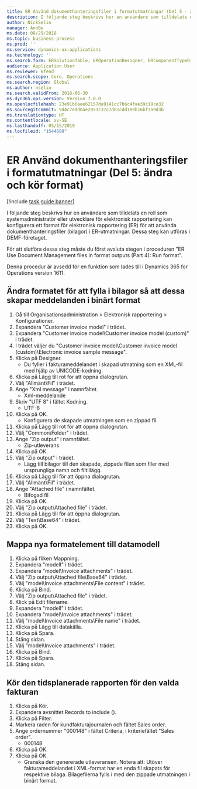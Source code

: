 ```yaml
---
title: ER Använd dokumenthanteringsfiler i formatutmatningar (Del 5 - ändra och kör format)
description: I följande steg beskrivs hur en användare som tilldelats en roll som systemadministratör eller utvecklare för elektronisk rapportering kan konfigurera ett format för elektronisk rapportering (ER) för att använda dokumenthanteringsfiler (bilagor) i ER-utmatningar.
author: NickSelin
manager: AnnBe
ms.date: 08/29/2018
ms.topic: business-process
ms.prod: ''
ms.service: dynamics-ax-applications
ms.technology: ''
ms.search.form: ERSolutionTable, EROperationDesigner, ERComponentTypeDropDialog, ERExpressionDesignerFormula, SysQueryForm
audience: Application User
ms.reviewer: kfend
ms.search.scope: Core, Operations
ms.search.region: Global
ms.author: nselin
ms.search.validFrom: 2016-06-30
ms.dyn365.ops.version: Version 7.0.0
ms.openlocfilehash: 23e91b6aee62157da9141cc7b6c4fae39c19ce32
ms.sourcegitcommit: 9d4c7edd0ae2053c37c7d81cdd180b16bf3a9d3b
ms.translationtype: HT
ms.contentlocale: sv-SE
ms.lasthandoff: 05/15/2019
ms.locfileid: "1544689"
---
```

# <a name="er-use-document-management-files-in-format-outputs-part-5-modify-and-run-format"></a>ER Använd dokumenthanteringsfiler i formatutmatningar (Del 5: ändra och kör format)

[!include [task guide banner](../../includes/task-guide-banner.md)]

I följande steg beskrivs hur en användare som tilldelats en roll som systemadministratör eller utvecklare för elektronisk rapportering kan konfigurera ett format för elektronisk rapportering (ER) för att använda dokumenthanteringsfiler (bilagor) i ER-utmatningar. Dessa steg kan utföras i DEMF-företaget.

För att slutföra dessa steg måste du först avsluta stegen i proceduren ”ER Use Document Management files in format outputs (Part 4): Run format".

Denna procedur är avsedd för en funktion som lades till i Dynamics 365 for Operations version 1611.


## <a name="modify-the-format-to-populate-attachments-into-generating-messages-in-binary-format"></a>Ändra formatet för att fylla i bilagor så att dessa skapar meddelanden i binärt format
1. Gå till Organisationsadministration > Elektronisk rapportering > Konfigurationer.
2. Expandera "Customer invoice model" i trädet.
3. Expandera "Customer invoice model\Customer invoice model (custom)" i trädet.
4. I trädet väljer du "Customer invoice model\Customer invoice model (custom)\Electronic invoice sample message".
5. Klicka på Designer.
    * Du fyller i fakturameddelandet i skapad utmatning som en XML-fil med hjälp av UNICODE-kodning.  
6. Klicka på Lägg till rot för att öppna dialogrutan.
7. Välj "Allmänt\Fil" i trädet.
8. Ange "Xml message" i namnfältet.
    * Xml-meddelande  
9. Skriv "UTF 8" i fältet Kodning.
    * UTF-8  
10. Klicka på OK.
    * Konfigurera de skapade utmatningen som en zippad fil.  
11. Klicka på Lägg till rot för att öppna dialogrutan.
12. Välj "Common\Folder" i trädet.
13. Ange "Zip output" i namnfältet.
    * Zip-utleverans  
14. Klicka på OK.
15. Välj "Zip output" i trädet.
    * Lägg till bilagor till den skapade, zippade filen som filer med ursprungliga namn och filtillägg.  
16. Klicka på Lägg till för att öppna dialogrutan.
17. Välj "Allmänt\Fil" i trädet.
18. Ange "Attached file" i namnfältet.
    * Bifogad fil  
19. Klicka på OK.
20. Välj "Zip output\Attached file" i trädet.
21. Klicka på Lägg till för att öppna dialogrutan.
22. Välj "Text\Base64" i trädet.
23. Klicka på OK.

## <a name="map-new-format-elements-to-data-model"></a>Mappa nya formatelement till datamodell
1. Klicka på fliken Mappning.
2. Expandera "modell" i trädet.
3. Expandera "model\Invoice attachments" i trädet.
4. Välj "Zip output\Attached file\Base64" i trädet.
5. Välj "model\Invoice attachments\File content" i trädet.
6. Klicka på Bind.
7. Välj "Zip output\Attached file" i trädet.
8. Klick på Edit filename.
9. Expandera "modell" i trädet.
10. Expandera "model\Invoice attachments" i trädet.
11. Välj "model\Invoice attachments\File name" i trädet.
12. Klicka på Lägg till datakälla.
13. Klicka på Spara.
14. Stäng sidan.
15. Välj "model\Invoice attachments" i trädet.
16. Klicka på Bind.
17. Klicka på Spara.
18. Stäng sidan.

## <a name="run-the-designed-report-for-the-selected-invoice"></a>Kör den tidsplanerade rapporten för den valda fakturan
1. Klicka på Kör.
2. Expandera avsnittet Records to include ().
3. Klicka på Filter.
4. Markera raden för kundfakturajournalen och fältet Sales order.
5. Ange ordernummer "000148" i fältet Criteria, i kriteriefältet "Sales order".
    * 000148  
6. Klicka på OK.
7. Klicka på OK.
    * Granska den genererade utleveransen. Notera att: Utöver fakturameddelandet i XML-format har en enda fil skapats för respektive bilaga. Bilagefilerna fylls i med den zippade utmatningen i binärt format.  

